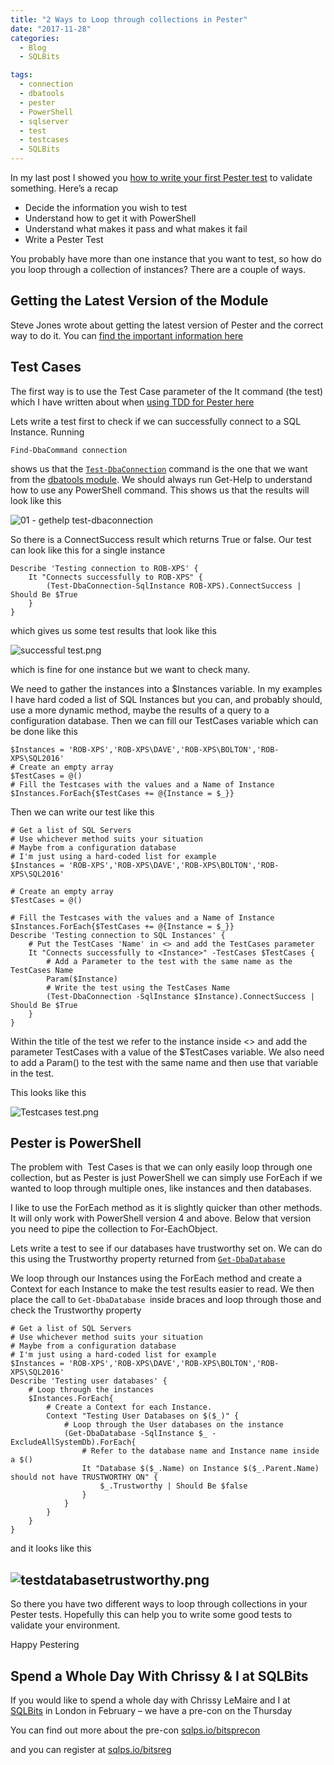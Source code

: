 ```yaml
---
title: "2 Ways to Loop through collections in Pester"
date: "2017-11-28"
categories:
  - Blog
  - SQLBits

tags:
  - connection
  - dbatools
  - pester
  - PowerShell
  - sqlserver
  - test
  - testcases
  - SQLBits
---
```

In my last post I showed you [how to write your first Pester test](https://blog.robsewell.com/write-your-first-pester-test-today/) to validate something. Here’s a recap

*   Decide the information you wish to test
*   Understand how to get it with PowerShell
*   Understand what makes it pass and what makes it fail
*   Write a Pester Test

You probably have more than one instance that you want to test, so how do you loop through a collection of instances? There are a couple of ways.

Getting the Latest Version of the Module
----------------------------------------

Steve Jones wrote about getting the latest version of Pester and the correct way to do it. You can [find the important information here](https://voiceofthedba.com/2017/11/27/installing-pester/)

Test Cases
----------

The first way is to use the Test Case parameter of the It command (the test) which I have written about when [using TDD for Pester here](https://blog.robsewell.com/writing-dynamic-and-random-tests-cases-for-pester/)

Lets write a test first to check if we can successfully connect to a SQL Instance. Running

`Find-DbaCommand connection`

shows us that the [`Test-DbaConnection`](https://dbatools.io/functions/test-dbaconnection/) command is the one that we want from the [dbatools module](http://dbatools.io). We should always run Get-Help to understand how to use any PowerShell command. This shows us that the results will look like this

![01 - gethelp test-dbaconnection](https://blog.robsewell.com/assets/uploads/2017/11/01-gethelp-test-dbaconnection.png)

So there is a ConnectSuccess result which returns True or false. Our test can look like this for a single instance
```
Describe 'Testing connection to ROB-XPS' {
    It "Connects successfully to ROB-XPS" {
        (Test-DbaConnection-SqlInstance ROB-XPS).ConnectSuccess | Should Be $True
    }
}
```
which gives us some test results that look like this

![successful test.png](https://blog.robsewell.com/assets/uploads/2017/11/successful-test.png)

which is fine for one instance but we want to check many.

We need to gather the instances into a $Instances variable. In my examples I have hard coded a list of SQL Instances but you can, and probably should, use a more dynamic method, maybe the results of a query to a configuration database. Then we can fill our TestCases variable which can be done like this
```
$Instances = 'ROB-XPS','ROB-XPS\DAVE','ROB-XPS\BOLTON','ROB-XPS\SQL2016'
# Create an empty array
$TestCases = @()
# Fill the Testcases with the values and a Name of Instance
$Instances.ForEach{$TestCases += @{Instance = $_}}
```
Then we can write our test like this
```
# Get a list of SQL Servers
# Use whichever method suits your situation
# Maybe from a configuration database
# I'm just using a hard-coded list for example
$Instances = 'ROB-XPS','ROB-XPS\DAVE','ROB-XPS\BOLTON','ROB-XPS\SQL2016'

# Create an empty array
$TestCases = @()

# Fill the Testcases with the values and a Name of Instance
$Instances.ForEach{$TestCases += @{Instance = $_}}
Describe 'Testing connection to SQL Instances' {
    # Put the TestCases 'Name' in <> and add the TestCases parameter
    It "Connects successfully to <Instance>" -TestCases $TestCases {
        # Add a Parameter to the test with the same name as the TestCases Name
        Param($Instance)
        # Write the test using the TestCases Name
        (Test-DbaConnection -SqlInstance $Instance).ConnectSuccess | Should Be $True
    }
}
```
Within the title of the test we refer to the instance inside <> and add the parameter TestCases with a value of the $TestCases variable. We also need to add a Param() to the test with the same name and then use that variable in the test.

This looks like this

![Testcases test.png](https://blog.robsewell.com/assets/uploads/2017/11/Testcases-test.png)

Pester is PowerShell
--------------------

The problem with  Test Cases is that we can only easily loop through one collection, but as Pester is just PowerShell we can simply use ForEach if we wanted to loop through multiple ones, like instances and then databases.

I like to use the ForEach method as it is slightly quicker than other methods. It will only work with PowerShell version 4 and above. Below that version you need to pipe the collection to For-EachObject.

Lets write a test to see if our databases have trustworthy set on. We can do this using the Trustworthy property returned from [`Get-DbaDatabase`](https://dbatools.io/functions/Get-DbaDatabase/)

We loop through our Instances using the ForEach method and create a Context for each Instance to make the test results easier to read. We then place the call to `Get-DbaDatabase `inside braces and loop through those and check the Trustworthy property
```
# Get a list of SQL Servers
# Use whichever method suits your situation
# Maybe from a configuration database
# I'm just using a hard-coded list for example
$Instances = 'ROB-XPS','ROB-XPS\DAVE','ROB-XPS\BOLTON','ROB-XPS\SQL2016'
Describe 'Testing user databases' {
    # Loop through the instances
    $Instances.ForEach{
        # Create a Context for each Instance.
        Context "Testing User Databases on $($_)" {
            # Loop through the User databases on the instance
            (Get-DbaDatabase -SqlInstance $_ -ExcludeAllSystemDb).ForEach{
                # Refer to the database name and Instance name inside a $()
                It "Database $($_.Name) on Instance $($_.Parent.Name) should not have TRUSTWORTHY ON" {
                    $_.Trustworthy | Should Be $false
                }
            }
        }
    }
}
```
and it looks like this

![testdatabasetrustworthy.png](https://blog.robsewell.com/assets/uploads/2017/11/testdatabasetrustworthy.png)
------------------------------------------------------------------------------------------------------------------------------------

So there you have two different ways to loop through collections in your Pester tests. Hopefully this can help you to write some good tests to validate your environment.

Happy Pestering

Spend a Whole Day With Chrissy & I at SQLBits
---------------------------------------------

If you would like to spend a whole day with Chrissy LeMaire and I at [SQLBits](http://sqlbits.com) in London in February – we have a pre-con on the Thursday

You can find out more about the pre-con [sqlps.io/bitsprecon](http://sqlps.io/bitsprecon)

and you can register at [sqlps.io/bitsreg](http://sqlps.io/bitsreg)

